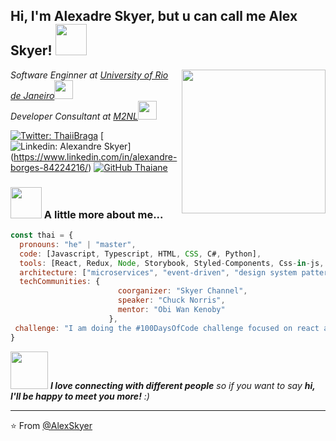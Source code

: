 <h2> Hi, I'm Alexadre Skyer, but u can call me Alex Skyer! <img src="https://media.giphy.com/media/mGcNjsfWAjY5AEZNw6/giphy.gif" width="50"></h2>
<img align='right' src="https://media.giphy.com/media/ieyl9zmCjO4b4t6qoY/giphy.gif" width="230">
<p><em>Software Enginner at <a href="http://www.unb.br">University of Rio de Janeiro</a><img src="https://media.giphy.com/media/fYSnHlufseco8Fh93Z/giphy.gif" width="30"></br>Developer Consultant at <a href="https://www.m2nl.com">M2NL</a><img src="https://media.giphy.com/media/WUlplcMpOCEmTGBtBW/giphy.gif" width="30"> 
</em></p>

[![Twitter: ThaiiBraga](https://img.shields.io/twitter/follow/Alex_Skyer?style=social)](https://twitter.com/Alex_Skyer)
[![Linkedin: Alexandre Skyer](https://img.shields.io/badge/-thaianebraga-blue?style=flat-square&logo=Linkedin&logoColor=white&link=https://www.linkedin.com/in/alexandre-borges-84224216)]
(https://www.linkedin.com/in/alexandre-borges-84224216/)
[![GitHub Thaiane](https://img.shields.io/github/followers/thaiane?label=follow&style=social)](https://github.com/Thaiane)


### <img src="https://media.giphy.com/media/VgCDAzcKvsR6OM0uWg/giphy.gif" width="50"> A little more about me...  

```javascript
const thai = {
  pronouns: "he" | "master",
  code: [Javascript, Typescript, HTML, CSS, C#, Python],
  tools: [React, Redux, Node, Storybook, Styled-Components, Css-in-js, Docker],
  architecture: ["microservices", "event-driven", "design system pattern"],
  techCommunities: {
                        coorganizer: "Skyer Channel",
                        speaker: "Chuck Norris",
                        mentor: "Obi Wan Kenoby"
                      },
 challenge: "I am doing the #100DaysOfCode challenge focused on react and typescript"
}
```

<img src="https://media.giphy.com/media/LnQjpWaON8nhr21vNW/giphy.gif" width="60"> <em><b>I love connecting with different people</b> so if you want to say <b>hi, I'll be happy to meet you more!</b> :)</em>

---

⭐️ From [@AlexSkyer](https://github.com/AlexandreSkyer)
